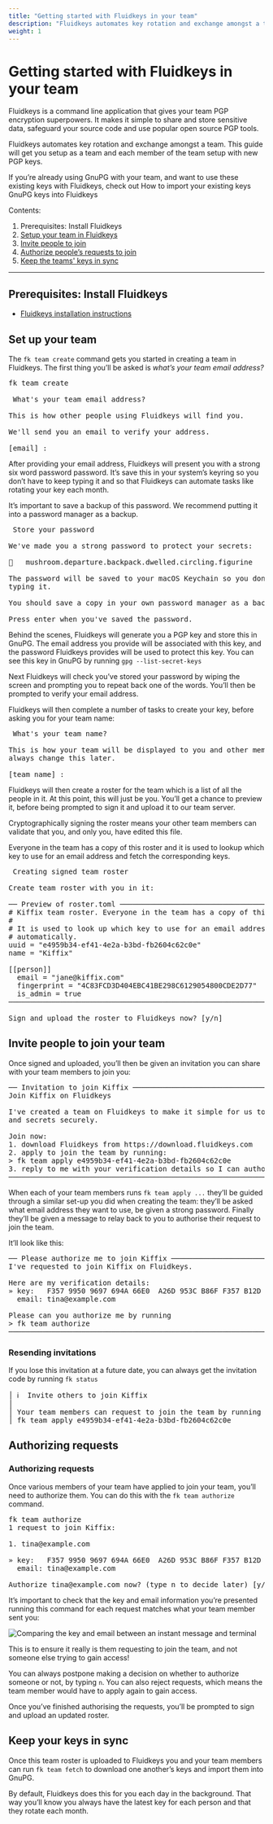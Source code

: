 ```yaml
---
title: "Getting started with Fluidkeys in your team"
description: "Fluidkeys automates key rotation and exchange amongst a team. This guide will get you setup as a team and each member of the team setup with new PGP keys."
weight: 1
---
```


# Getting started with Fluidkeys in your team
Fluidkeys is a command line application that gives your team PGP encryption superpowers. It makes it simple to share and store sensitive data, safeguard your source code and use popular open source PGP tools.

Fluidkeys automates key rotation and exchange amongst a team. This guide will get you setup as a team and each member of the team setup with new PGP keys.

<div class="callout callout--warning">
    <p>If you’re already using GnuPG with your team, and want to use these existing keys with Fluidkeys, check out How to import your existing keys GnuPG keys into Fluidkeys</p>
</div>

Contents:

1. Prerequisites: Install Fluidkeys
2. [Setup your team in Fluidkeys](#setup-team)
3. [Invite people to join](#invite-people)
4. [Authorize people’s requests to join](#authorize-requests)
5. [Keep the teams' keys in sync](#sync-keys)

---

<h2  class="numbered">Prerequisites: Install Fluidkeys</h2>

* [Fluidkeys installation instructions](https://www.fluidkeys.com/download)

<h2 id="setup-team" class="numbered">Set up your team</h2>

The `fk team create` command gets you started in creating a team in Fluidkeys. The first thing you’ll be asked is *what’s your team email address?*

<pre class="terminal">
<span class="command">fk team create</span>

<span class="header"> What's your team email address?</span>

<span class="output">This is how other people using Fluidkeys will find you.

We'll send you an email to verify your address.

[email] :</span>
</pre>

After providing your email address, Fluidkeys will present you with a strong six word password password. It’s save this in your system’s keyring so you don’t have to keep typing it and so that Fluidkeys can automate tasks like rotating your key each month.

<div class="warning">
    <p>It’s important to save a backup of this password. We recommend putting it into a password manager as a backup.</p>
</div>

<pre class="terminal">
<span class="header"> Store your password</span>

<span class="output">We've made you a strong password to protect your secrets:

🤫   <span class="information">mushroom.departure.backpack.dwelled.circling.figurine</span>

The password will be saved to your macOS Keychain so you don't have to keep
typing it.

<span class="notice">You should save a copy in your own password manager as a backup.</span>

Press enter when you've saved the password.</span>
</pre>

<div class="callout callout--info">
<p>
    Behind the scenes, Fluidkeys will generate you a PGP key and store this in GnuPG. The email address you provide will be associated with this key, and the password Fluidkeys provides will be used to protect this key. You can see this key in GnuPG by running <code>gpg --list-secret-keys</code>
</p>
</div>

Next Fluidkeys will check you’ve stored your password by wiping the screen and prompting you to repeat back one of the words. You’ll then be prompted to verify your email address.

Fluidkeys will then complete a number of tasks to create your key, before asking you for your team name:

<pre class="terminal">
<span class="output"><span class="header"> What's your team name?</span>

This is how your team will be displayed to you and other members. You can
always change this later.

[team name] :</span>
</pre>

Fluidkeys will then create a roster for the team which is a list of all the people in it. At this point, this will just be you. You’ll get a chance to preview it, before being prompted to sign it and upload it to our team server.

<div class="callout callout--info">
<p>Cryptographically signing the roster means your other team members can validate that you, and only you, have edited this file.</p>
</div>

Everyone in the team has a copy of this roster and it is used to lookup which key to use for an email address and fetch the corresponding keys.

<pre class="terminal">
<span class="output"><span class="header"> Creating signed team roster</span>

Create team roster with you in it:

── <span class="notice">Preview of roster.toml</span> ──────────────────────────────────────────────────
# Kiffix team roster. Everyone in the team has a copy of this file.
#
# It is used to look up which key to use for an email address and fetch keys
# automatically.
uuid = "e4959b34-ef41-4e2a-b3bd-fb2604c62c0e"
name = "Kiffix"

[[person]]
  email = "jane@kiffix.com"
  fingerprint = "4C83FCD3D404EBC41BE298C6129054800CDE2D77"
  is_admin = true
────────────────────────────────────────────────────────────────────────

Sign and upload the roster to Fluidkeys now? [y/n]</span>
</pre>

<h2 id="invite-people" class="numbered">Invite people to join your team</h2>

Once signed and uploaded, you’ll then be given an invitation you can share with your team members to join you:

<pre class="terminal">
<span class="output">── <span class="notice">Invitation to join Kiffix</span> ───────────────────────────────────────────────────
Join Kiffix on Fluidkeys

I've created a team on Fluidkeys to make it simple for us to share passwords
and secrets securely.

Join now:
1. download Fluidkeys from https://download.fluidkeys.com
2. apply to join the team by running:
> fk team apply e4959b34-ef41-4e2a-b3bd-fb2604c62c0e
3. reply to me with your verification details so I can authorize you
────────────────────────────────────────────────────────────────────────────────</span>
</pre>

When each of your team members runs `fk team apply ...` they’ll be guided through a similar set-up you did when creating the team: they’ll be asked what email address they want to use, be given a strong password. Finally they’ll be given a message to relay back to you to authorise their request to join the team.

It’ll look like this:

<pre class="terminal">
<span class="output">── <span class="notice">Please authorize me to join Kiffix</span> ──────────────────────────────────────────
I've requested to join Kiffix on Fluidkeys.

Here are my verification details:
» key:   F357 9950 9697 694A 66E0  A26D 953C B86F F357 B12D
  email: tina@example.com

Please can you authorize me by running
> fk team authorize
────────────────────────────────────────────────────────────────────────────────</span>
</pre>

### Resending invitations
If you lose this invitation at a future date, you can always get the invitation code by running `fk status`

<pre class="terminal">
<span class="output"><span class="information">│</span> ℹ️  <span class="information">Invite others to join Kiffix</span>
<span class="information">│</span>
<span class="information">│</span> Your team members can request to join the team by running
<span class="information">│</span> fk team apply e4959b34-ef41-4e2a-b3bd-fb2604c62c0e</span>
</pre>

<h2 id="authorize-requests" class="numbered">Authorizing requests</h2>
<h3 id="authorize-requests" class="numbered">Authorizing requests</h2>

Once various members of your team have applied to join your team, you’ll need to authorize them. You can do this with the `fk team authorize` command.

<pre class="terminal">
<span class="command">fk team authorize</span>
<span class="output">1 request to join Kiffix:

1. tina@example.com

» key:   F357 9950 9697 694A 66E0  A26D 953C B86F F357 B12D
  email: tina@example.com

Authorize tina@example.com now? (type n to decide later) [y/n]</span>
</pre>

It’s important to check that the key and email information you’re presented running this command for each request matches what your team member sent you:

![Comparing the key and email between an instant message and terminal](/images/docs/get-started--compare-fingerprints-email.png)

This is to ensure it really is them requesting to join the team, and not someone else trying to gain access!

<div class="callout callout--info">
<p>You can always postpone making a decision on whether to authorize someone or not, by typing <code>n</code>. You can also reject requests, which means the team member would have to apply again to gain access.</p>
</div>

Once you’ve finished authorising the requests, you’ll be prompted to sign and upload an updated roster.

<h2 id="sync-team" class="numbered">Keep your keys in sync</h2>

Once this team roster is uploaded to Fluidkeys you and your team members can run `fk team fetch` to download one another’s keys and import them into GnuPG.

By default, Fluidkeys does this for you each day in the background. That way you’ll know you always have the latest key for each person and that they rotate each month.

